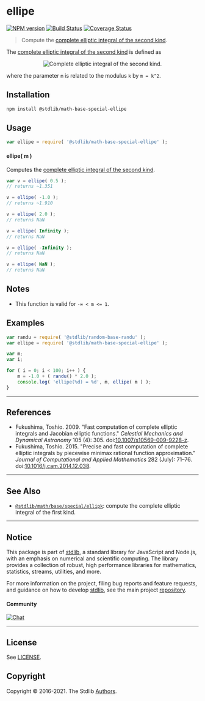 <!--

@license Apache-2.0

Copyright (c) 2019 The Stdlib Authors.

Licensed under the Apache License, Version 2.0 (the "License");
you may not use this file except in compliance with the License.
You may obtain a copy of the License at

   http://www.apache.org/licenses/LICENSE-2.0

Unless required by applicable law or agreed to in writing, software
distributed under the License is distributed on an "AS IS" BASIS,
WITHOUT WARRANTIES OR CONDITIONS OF ANY KIND, either express or implied.
See the License for the specific language governing permissions and
limitations under the License.

-->

# ellipe

[![NPM version][npm-image]][npm-url] [![Build Status][test-image]][test-url] [![Coverage Status][coverage-image]][coverage-url] <!-- [![dependencies][dependencies-image]][dependencies-url] -->

> Compute the [complete elliptic integral of the second kind][elliptic-integral].

<section class="intro">

The [complete elliptic integral of the second kind][elliptic-integral] is defined as

<!-- <equation class="equation" label="eq:complete_elliptic_integral_second_kind" align="center" raw="E(m)=\int_0^{\pi/2} \sqrt{1 - m (\sin\theta)^2} d\theta" alt="Complete elliptic integral of the second kind."> -->

<div class="equation" align="center" data-raw-text="E(m)=\int_0^{\pi/2} \sqrt{1 - m (\sin\theta)^2} d\theta" data-equation="eq:complete_elliptic_integral_second_kind">
    <img src="https://cdn.jsdelivr.net/gh/stdlib-js/stdlib@129e5a32ce2af2ed694daf2e9d4214255e60c42a/lib/node_modules/@stdlib/math/base/special/ellipe/docs/img/equation_complete_elliptic_integral_second_kind.svg" alt="Complete elliptic integral of the second kind.">
    <br>
</div>

<!-- </equation> -->

where the parameter `m` is related to the modulus `k` by `m = k^2`.

</section>

<!-- /.intro -->

<section class="installation">

## Installation

```bash
npm install @stdlib/math-base-special-ellipe
```

</section>

<section class="usage">

## Usage

```javascript
var ellipe = require( '@stdlib/math-base-special-ellipe' );
```

#### ellipe( m )

Computes the [complete elliptic integral of the second kind][elliptic-integral].

```javascript
var v = ellipe( 0.5 );
// returns ~1.351

v = ellipe( -1.0 );
// returns ~1.910

v = ellipe( 2.0 );
// returns NaN

v = ellipe( Infinity );
// returns NaN

v = ellipe( -Infinity );
// returns NaN

v = ellipe( NaN );
// returns NaN
```

</section>

<!-- /.usage -->

<section class="notes">

## Notes

-   This function is valid for `-∞ < m <= 1`.

</section>

<!-- /.notes -->

<section class="examples">

## Examples

<!-- eslint no-undef: "error" -->

```javascript
var randu = require( '@stdlib/random-base-randu' );
var ellipe = require( '@stdlib/math-base-special-ellipe' );

var m;
var i;

for ( i = 0; i < 100; i++ ) {
    m = -1.0 + ( randu() * 2.0 );
    console.log( 'ellipe(%d) = %d', m, ellipe( m ) );
}
```

</section>

<!-- /.examples -->

* * *

<section class="references">

## References

-   Fukushima, Toshio. 2009. "Fast computation of complete elliptic integrals and Jacobian elliptic functions." _Celestial Mechanics and Dynamical Astronomy_ 105 (4): 305. doi:[10.1007/s10569-009-9228-z][@fukushima:2009a].
-   Fukushima, Toshio. 2015. "Precise and fast computation of complete elliptic integrals by piecewise minimax rational function approximation." _Journal of Computational and Applied Mathematics_ 282 (July): 71–76. doi:[10.1016/j.cam.2014.12.038][@fukushima:2015a].

</section>

<!-- /.references -->

<!-- Section for related `stdlib` packages. Do not manually edit this section, as it is automatically populated. -->

<section class="related">

* * *

## See Also

-   <span class="package-name">[`@stdlib/math/base/special/ellipk`][@stdlib/math/base/special/ellipk]</span><span class="delimiter">: </span><span class="description">compute the complete elliptic integral of the first kind.</span>

</section>

<!-- /.related -->

<!-- Section for all links. Make sure to keep an empty line after the `section` element and another before the `/section` close. -->


<section class="main-repo" >

* * *

## Notice

This package is part of [stdlib][stdlib], a standard library for JavaScript and Node.js, with an emphasis on numerical and scientific computing. The library provides a collection of robust, high performance libraries for mathematics, statistics, streams, utilities, and more.

For more information on the project, filing bug reports and feature requests, and guidance on how to develop [stdlib][stdlib], see the main project [repository][stdlib].

#### Community

[![Chat][chat-image]][chat-url]

---

## License

See [LICENSE][stdlib-license].


## Copyright

Copyright &copy; 2016-2021. The Stdlib [Authors][stdlib-authors].

</section>

<!-- /.stdlib -->

<!-- Section for all links. Make sure to keep an empty line after the `section` element and another before the `/section` close. -->

<section class="links">

[npm-image]: http://img.shields.io/npm/v/@stdlib/math-base-special-ellipe.svg
[npm-url]: https://npmjs.org/package/@stdlib/math-base-special-ellipe

[test-image]: https://github.com/stdlib-js/math-base-special-ellipe/actions/workflows/test.yml/badge.svg
[test-url]: https://github.com/stdlib-js/math-base-special-ellipe/actions/workflows/test.yml

[coverage-image]: https://img.shields.io/codecov/c/github/stdlib-js/math-base-special-ellipe/main.svg
[coverage-url]: https://codecov.io/github/stdlib-js/math-base-special-ellipe?branch=main

<!--

[dependencies-image]: https://img.shields.io/david/stdlib-js/math-base-special-ellipe.svg
[dependencies-url]: https://david-dm.org/stdlib-js/math-base-special-ellipe/main

-->

[chat-image]: https://img.shields.io/gitter/room/stdlib-js/stdlib.svg
[chat-url]: https://gitter.im/stdlib-js/stdlib/

[stdlib]: https://github.com/stdlib-js/stdlib

[stdlib-authors]: https://github.com/stdlib-js/stdlib/graphs/contributors

[stdlib-license]: https://raw.githubusercontent.com/stdlib-js/math-base-special-ellipe/main/LICENSE

[elliptic-integral]: https://en.wikipedia.org/wiki/Elliptic_integral

[@fukushima:2009a]: https://doi.org/10.1007/s10569-009-9228-z

[@fukushima:2015a]: https://doi.org/10.1016/j.cam.2014.12.038

<!-- <related-links> -->

[@stdlib/math/base/special/ellipk]: https://github.com/stdlib-js/math-base-special-ellipk

<!-- </related-links> -->

</section>

<!-- /.links -->

